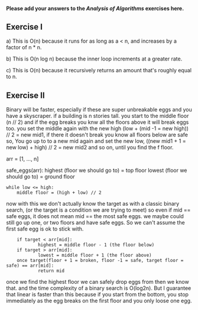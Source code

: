 #### Please add your answers to the ***Analysis of  Algorithms*** exercises here.

## Exercise I

a) This is O(n) because it runs for as long as a < n, and increases by a factor of n * n.

b) This is O(n log n) because the inner loop increments at a greater rate.

c) This is O(n) because it recursively returns an amount that's roughly equal to n.

## Exercise II

<!-- If a build is n stories tall, you could walk up each flight of stares starting at the bottom, and drop an egg until you find the floor where eggs go splat. Linear style. -->

Binary will be faster, especially if these are super unbreakable eggs and you have a skyscraper.
if a building is n stories tall.
you start to the middle floor (n // 2) and if the egg breaks you knw all the floors above it will break eggs too. 
you set the middle again with the new high (low + (mid -1 = new high)) // 2 = new mid1, if there it doesn't break you know all floors below are safe so,
You go up to to a new mid again and set the new low, ((new mid1 + 1 = new low) + high) // 2 = new mid2 and so on, until you find the f floor.

arr = [1, ..., n]

safe_eggs(arr):
    highest (floor we should go to) = top floor
    lowest (floor we should go to) = ground floor

    while low <= high:
        middle floor = (high + low) // 2

now with this we don't actually know the target as with a classic binary search, (or the target is a condition we are trying to meet) so even if mid == safe eggs, it does not mean mid == the most safe eggs. we maybe could still go up one, or two floors and have safe eggs. So we can't assume the first safe egg is ok to stick with.

        if target < arr[mid]:
                highest = middle floor - 1 (the floor below)
        if target > arr[mid]:
                lowest = middle floor + 1 (the floor above)        
        once target(floor + 1 = broken, floor -1 = safe, target floor = safe) == arr[mid]:
                return mid

once we find the highest floor we can safely drop eggs from then we know that. and the time complexity of a binary search is O(log2n). But I guarantee that linear is faster than this because if you start from the bottom, you stop immediately as the egg breaks on the first floor and you only loose one egg.




<!-- if a building is n stories tall and an egg only breaks if it is thrown off of f or higher then,
as long as you are only dropping eggs at f or lower the eggs should be safe (for real what is f? 
.0001% of the first floor)
safe_eggs:
    for n in building:
        if n is less than f:
            return safe eggs
        else:
            return haha eggs go splat

A for loop is used here so the time complexity is O(log n) -->
